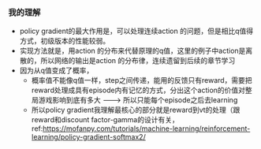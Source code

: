 ### 我的理解 ###

- policy gradient的最大作用是，可以处理连续action 的问题，但是相比q值得方式，初级版本的性能较弱。
- 实现方法就是，用action 的分布来代替原理的q值，这里的例子中action是离散的，所以网络的输出是action 的分布律，连续遗留到后续的章节学习
- 因为从q值变成了概率，
  - 概率值不能像q值一样，step之间传递，能用的反馈只有reward，需要把reward处理成具有episode内有记忆的方式，分出这个action的价值对整局游戏影响到底有多大 ---> 所以只能每个episode之后去learning
  - 所以policy gradient我理解最核心的部分就是reward到vt的处理（跟reward和discount factor-gamma的设计有关，ref:https://mofanpy.com/tutorials/machine-learning/reinforcement-learning/policy-gradient-softmax2/

